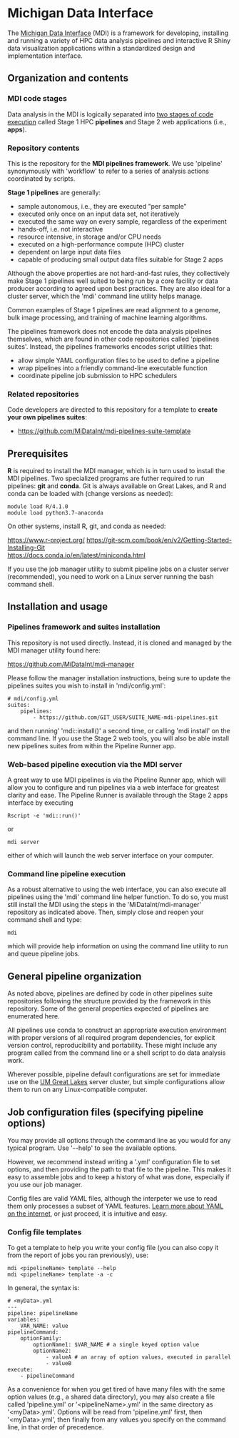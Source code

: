 # Michigan Data Interface

The [Michigan Data Interface](https://midataint.github.io/) (MDI) is a framework for developing,
installing and running a variety of HPC data analysis pipelines
and interactive R Shiny data visualization applications
within a standardized design and implementation interface.

## Organization and contents

### MDI code stages

Data analysis in the MDI is logically separated
into 
[two stages of code execution](https://midataint.github.io/docs/analysis-flow/) 
called Stage 1 HPC **pipelines**
and Stage 2 web applications (i.e., **apps**).

### Repository contents

This is the repository for the **MDI pipelines
framework**. We use 'pipeline' synonymously with 'workflow' to 
refer to a series of analysis actions coordinated by scripts.

**Stage 1 pipelines** are generally:

- sample autonomous, i.e., they are executed "per sample"
- executed only once on an input data set, not iteratively
- executed the same way on every sample, regardless of the experiment
- hands-off, i.e. not interactive
- resource intensive, in storage and/or CPU needs
- executed on a high-performance compute (HPC) cluster
- dependent on large input data files
- capable of producing small output data files suitable for Stage 2 apps

Although the above properties are not hard-and-fast rules, 
they collectively make Stage 1 pipelines well suited to being 
run by a core facility or data producer according to agreed upon best
practices. They are also ideal for a cluster server, which the
'mdi' command line utility helps manage. 

Common examples of Stage 1 pipelines are read alignment to
a genome, bulk image processing, and training of machine
learning algorithms.

The pipelines framework does not encode
the data analysis pipelines themselves, which are found in other
code repositories called 'pipelines suites'. Instead, the pipelines
frameworks encodes script utilities that:

- allow simple YAML configuration files to be used to define a pipeline
- wrap pipelines into a friendly command-line executable function
- coordinate pipeline job submission to HPC schedulers

### Related repositories

Code developers are directed to this repository for a template to
**create your own pipelines suites**:

- <https://github.com/MiDataInt/mdi-pipelines-suite-template>

## Prerequisites

**R** is required to install the MDI manager, which is in turn used 
to install the MDI pipelines. Two specialized programs are futher required 
to run pipelines: **git** and **conda**. Git is always available on Great Lakes,
and R and conda can be loaded with (change versions as needed):

```
module load R/4.1.0
module load python3.7-anaconda
```

On other systems, install R, git, and conda as needed:

<https://www.r-project.org/>
https://git-scm.com/book/en/v2/Getting-Started-Installing-Git  
https://docs.conda.io/en/latest/miniconda.html

If you use the job manager utility to submit pipeline jobs
on a cluster server (recommended), you need to work on a
Linux server running the bash command shell.

## Installation and usage

### Pipelines framework and suites installation

This repository is not used directly. Instead, it is cloned
and managed by the MDI manager utility found here:

<https://github.com/MiDataInt/mdi-manager>

Please follow the manager installation instructions, being sure
to update the pipelines suites you wish to install in 'mdi/config.yml':

```
# mdi/config.yml
suites:
    pipelines:
        - https://github.com/GIT_USER/SUITE_NAME-mdi-pipelines.git
```

and then running' 'mdi::install()' a second time, or calling 
'mdi install' on the command line. If you use the Stage 2 web tools,
you will also be able install new pipelines suites from within the 
Pipeline Runner app.

### Web-based pipeline execution via the MDI server

A great way to use  MDI pipelines is via the Pipeline Runner app,
which will allow you to configure and run pipelines via a web
interface for greatest clarity and ease. The Pipeline Runner is 
available through the Stage 2 apps interface by executing

```
Rscript -e 'mdi::run()'
```

or 

```
mdi server
```

either of which will launch the web server interface on your computer.

### Command line pipeline execution

As a robust alternative to using the web interface, you can
also execute all pipelines using the 'mdi' command line
helper function. To do so, you must still install the MDI
using the steps in the 'MiDataInt/mdi-manager' repository 
as indicated above. Then, simply close and reopen your command 
shell and type:

```
mdi
```

which will provide help information on using the command line 
utility to run and queue pipeline jobs.



## General pipeline organization

As noted above, pipelines are defined by code in
other pipelines suite repositories following the
structure provided by the framework in this repository.
Some of the general properties expected of pipelines are
enumerated here.

All pipelines use conda to construct an appropriate execution
environment with proper versions of all required program
dependencies, for explicit version control, reproducibility
and portability. These might include any program called from 
the command line or a shell script to do data analysis work.

Wherever possible, pipeline default configurations are set
for immediate use on the
[UM Great Lakes](https://arc-ts.umich.edu/greatlakes/)
server cluster, but simple configurations allow them to run
on any Linux-compatible computer.

## Job configuration files (specifying pipeline options)

You may provide all options through the command line 
as you would for any typical program.  Use '--help' to
see the available options. 

However, we recommend instead writing a '<myData>.yml'
configuration file to set options, and then providing
the path to that file to the pipeline. This makes
it easy to assemble jobs and to keep a history of what
was done, especially if you use our job manager.

Config files are valid YAML files, although the interpeter
we use to read them only processes a subset of YAML features.
[Learn more about YAML on the internet](https://www.google.com/search?q=yaml+basics), or just proceed, it is intuitive and easy.

### Config file templates

To get a template to help you write your config file
(you can also copy it from the report of jobs you ran previously),
use:

```
mdi <pipelineName> template --help
mdi <pipelineName> template -a -c
```

In general, the syntax is:

```
# <myData>.yml
---
pipeline: pipelineName
variables:
    VAR_NAME: value
pipelineCommand:
    optionFamily:
        optionName1: $VAR_NAME # a single keyed option value
        optionName2:
            - valueA # an array of option values, executed in parallel
            - valueB
execute:
    - pipelineCommand
```

As a convenience for when you get tired of have many files
with the same option values (e.g., a shared data directory), you may
also create a file called 'pipeline.yml' or '\<pipelineName\>.yml'
in the same directory as '\<myData\>.yml'. Options will be read
from 'pipeline.yml' first, then '\<myData\>.yml', then finally
from any values you specify on the command line, in that
order of precedence.
